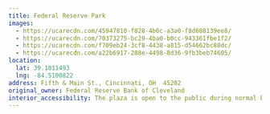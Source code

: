 ```yaml
---
title: Federal Reserve Park
images:
  - https://ucarecdn.com/45947810-f828-4b6c-a3a0-f8d608139ee8/
  - https://ucarecdn.com/70373275-bc29-4ba0-b0cc-943361fbe1f2/
  - https://ucarecdn.com/f709eb24-3cf8-4438-a815-d54662bc88dc/
  - https://ucarecdn.com/a22b6917-288e-4498-8d36-9fb3beb74605/
location:
  lat: 39.1011493
  lng: -84.5100822
address: Fifth & Main St., Cincinnati, OH  45202
original_owner: Federal Reserve Bank of Cleveland
interior_accessibility: The plaza is open to the public during normal business hours.
---
```

